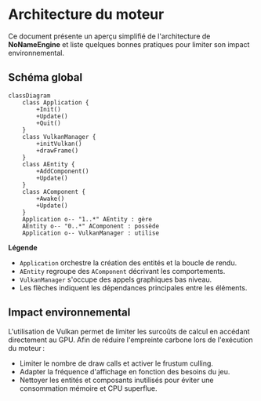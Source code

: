 # Architecture du moteur

Ce document présente un aperçu simplifié de l'architecture de **NoNameEngine** et liste quelques bonnes pratiques pour limiter son impact environnemental.

## Schéma global

```mermaid
classDiagram
    class Application {
        +Init()
        +Update()
        +Quit()
    }
    class VulkanManager {
        +initVulkan()
        +drawFrame()
    }
    class AEntity {
        +AddComponent()
        +Update()
    }
    class AComponent {
        +Awake()
        +Update()
    }
    Application o-- "1..*" AEntity : gère
    AEntity o-- "0..*" AComponent : possède
    Application o-- VulkanManager : utilise
```

**Légende**

- `Application` orchestre la création des entités et la boucle de rendu.
- `AEntity` regroupe des `AComponent` décrivant les comportements.
- `VulkanManager` s'occupe des appels graphiques bas niveau.
- Les flèches indiquent les dépendances principales entre les éléments.

## Impact environnemental

L'utilisation de Vulkan permet de limiter les surcoûts de calcul en accédant directement au GPU. Afin de réduire l'empreinte carbone lors de l'exécution du moteur :

- Limiter le nombre de draw calls et activer le frustum culling.
- Adapter la fréquence d'affichage en fonction des besoins du jeu.
- Nettoyer les entités et composants inutilisés pour éviter une consommation mémoire et CPU superflue.


